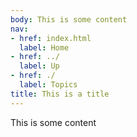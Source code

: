 ```yaml
---
body: This is some content
nav:
- href: index.html
  label: Home
- href: ../
  label: Up
- href: ./
  label: Topics
title: This is a title
---
```


This is some content
